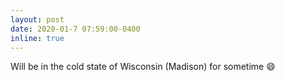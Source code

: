 ```yaml
---
layout: post
date: 2020-01-7 07:59:00-0400
inline: true
---
```


Will be in the cold state of Wisconsin (Madison) for sometime :smile: 
